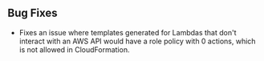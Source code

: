## Bug Fixes

- Fixes an issue where templates generated for Lambdas that don't interact with an AWS API would have a role policy with 0 actions, which is not allowed in CloudFormation.

